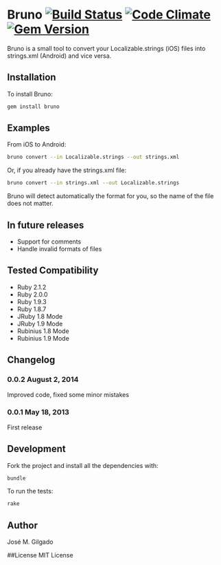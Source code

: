 # Bruno [![Build Status](https://travis-ci.org/josem/bruno.png?branch=master)](https://travis-ci.org/josem/bruno) [![Code Climate](https://codeclimate.com/github/josem/bruno.png)](https://codeclimate.com/github/josem/bruno) [![Gem Version](https://badge.fury.io/rb/bruno.svg)](http://badge.fury.io/rb/bruno)
Bruno is a small tool to convert your Localizable.strings (iOS) files into strings.xml (Android) and vice versa.

## Installation
To install Bruno:
```bash
gem install bruno
```

## Examples

From iOS to Android:
```bash
bruno convert --in Localizable.strings --out strings.xml
```

Or, if you already have the strings.xml file:
```bash
bruno convert --in strings.xml --out Localizable.strings
```

Bruno will detect automatically the format for you, so the name of the file does not matter.

## In future releases
* Support for comments
* Handle invalid formats of files

## Tested Compatibility
* Ruby 2.1.2
* Ruby 2.0.0
* Ruby 1.9.3
* Ruby 1.8.7
* JRuby 1.8 Mode
* JRuby 1.9 Mode
* Rubinius 1.8 Mode
* Rubinius 1.9 Mode

## Changelog
### 0.0.2 August 2, 2014
Improved code, fixed some minor mistakes
### 0.0.1 May 18, 2013
First release


## Development
Fork the project and install all the dependencies with:
```bash
bundle
```

To run the tests:
```bash
rake
```

## Author
José M. Gilgado

##License
MIT License
